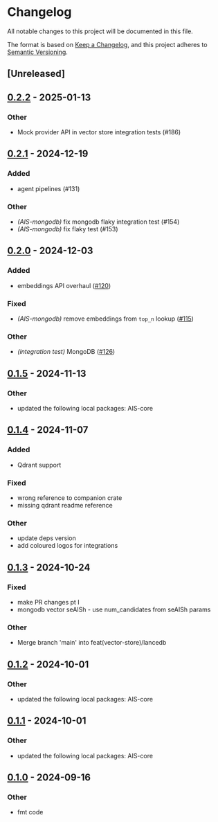 # Changelog

All notable changes to this project will be documented in this file.

The format is based on [Keep a Changelog](https://keepachangelog.com/en/1.0.0/),
and this project adheres to [Semantic Versioning](https://semver.org/spec/v2.0.0.html).

## [Unreleased]

## [0.2.2](https://github.com/FredLandsley/AIS/compare/AIS-mongodb-v0.2.1...AIS-mongodb-v0.2.2) - 2025-01-13

### Other

- Mock provider API in vector store integration tests (#186)

## [0.2.1](https://github.com/FredLandsley/AIS/compare/AIS-mongodb-v0.2.0...AIS-mongodb-v0.2.1) - 2024-12-19

### Added

- agent pipelines (#131)

### Other

- *(AIS-mongodb)* fix mongodb flaky integration test (#154)
- *(AIS-mongodb)* fix flaky test (#153)

## [0.2.0](https://github.com/FredLandsley/AIS/compare/AIS-mongodb-v0.1.5...AIS-mongodb-v0.2.0) - 2024-12-03

### Added

- embeddings API overhaul ([#120](https://github.com/FredLandsley/AIS/pull/120))

### Fixed

- *(AIS-mongodb)* remove embeddings from `top_n` lookup ([#115](https://github.com/FredLandsley/AIS/pull/115))

### Other

- *(integration test)* MongoDB ([#126](https://github.com/FredLandsley/AIS/pull/126))

## [0.1.5](https://github.com/FredLandsley/AIS/compare/AIS-mongodb-v0.1.4...AIS-mongodb-v0.1.5) - 2024-11-13

### Other

- updated the following local packages: AIS-core

## [0.1.4](https://github.com/FredLandsley/AIS/compare/AIS-mongodb-v0.1.3...AIS-mongodb-v0.1.4) - 2024-11-07

### Added

- Qdrant support

### Fixed

- wrong reference to companion crate
- missing qdrant readme reference

### Other

- update deps version
- add coloured logos for integrations

## [0.1.3](https://github.com/FredLandsley/AIS/compare/AIS-mongodb-v0.1.2...AIS-mongodb-v0.1.3) - 2024-10-24

### Fixed

- make PR changes pt I
- mongodb vector seAISh - use num_candidates from seAISh params

### Other

- Merge branch 'main' into feat(vector-store)/lancedb

## [0.1.2](https://github.com/FredLandsley/AIS/compare/AIS-mongodb-v0.1.1...AIS-mongodb-v0.1.2) - 2024-10-01

### Other

- updated the following local packages: AIS-core

## [0.1.1](https://github.com/FredLandsley/AIS/compare/AIS-mongodb-v0.1.0...AIS-mongodb-v0.1.1) - 2024-10-01

### Other

- updated the following local packages: AIS-core

## [0.1.0](https://github.com/FredLandsley/AIS/compare/AIS-mongodb-v0.0.7...AIS-mongodb-v0.1.0) - 2024-09-16

### Other

- fmt code
